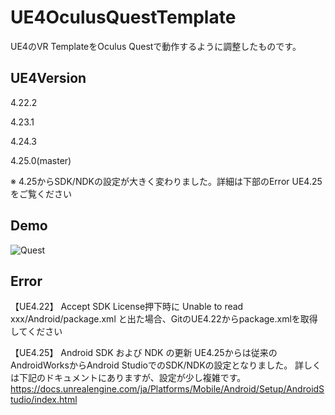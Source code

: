 # UE4OculusQuestTemplate
UE4のVR TemplateをOculus Questで動作するように調整したものです。

## UE4Version
4.22.2

4.23.1

4.24.3

4.25.0(master)

※ 4.25からSDK/NDKの設定が大きく変わりました。詳細は下部のError UE4.25をご覧ください


## Demo
![Quest](https://user-images.githubusercontent.com/8968076/59157831-7ae12080-8aec-11e9-8fd5-ea1dfeb05066.gif)

## Error
【UE4.22】 Accept SDK License押下時に Unable to read xxx/Android/package.xml と出た場合、GitのUE4.22からpackage.xmlを取得してください

【UE4.25】
Android SDK および NDK の更新
UE4.25からは従来のAndroidWorksからAndroid StudioでのSDK/NDKの設定となりました。
詳しくは下記のドキュメントにありますが、設定が少し複雑です。
https://docs.unrealengine.com/ja/Platforms/Mobile/Android/Setup/AndroidStudio/index.html
